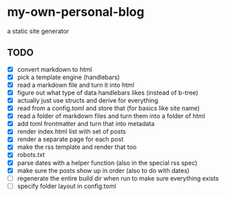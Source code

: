 # my-own-personal-blog

a static site generator

## TODO

- [x] convert markdown to html
- [x] pick a template engine (handlebars)
- [x] read a markdown file and turn it into html
- [x] figure out what type of data handlebars likes (instead of b-tree)
- [x] actually just use structs and derive for everything
- [x] read from a config.toml and store that (for basics like site name)
- [x] read a folder of markdown files and turn them into a folder of html
- [x] add toml frontmatter and turn that into metadata
- [x] render index.html list with set of posts
- [x] render a separate page for each post
- [x] make the rss template and render that too
- [x] robots.txt
- [x] parse dates with a helper function (also in the special rss spec)
- [x] make sure the posts show up in order (also to do with dates)
- [ ] regenerate the entire build dir when run to make sure everything exists
- [ ] specify folder layout in config.toml
